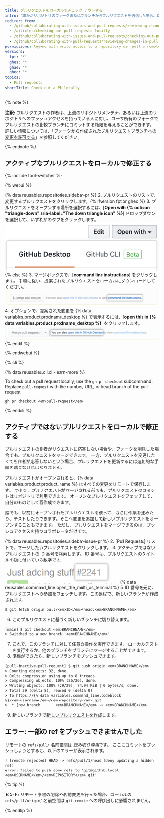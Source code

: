 ```yaml
---
title: プルリクエストをローカルでチェック アウトする
intro: '誰かがリポジトリのフォークまたはブランチからプルリクエストを送信した場合、ローカルでマージして、マージコンフリクトを解決するか、{% data variables.product.product_name %} でマージする前に変更をテストおよび検証できます。'
redirect_from:
  - /github/collaborating-with-issues-and-pull-requests/reviewing-changes-in-pull-requests/checking-out-pull-requests-locally
  - /articles/checking-out-pull-requests-locally
  - /github/collaborating-with-issues-and-pull-requests/checking-out-pull-requests-locally
  - /github/collaborating-with-pull-requests/reviewing-changes-in-pull-requests/checking-out-pull-requests-locally
permissions: Anyone with write access to a repository can pull a remote pull request down locally.
versions:
  fpt: '*'
  ghes: '*'
  ghae: '*'
  ghec: '*'
topics:
  - Pull requests
shortTitle: Check out a PR locally
---
```


{% note %}

  **注釈:** プルリクエストの作者は、上流のリポジトリメンテナ、あるいは上流のリポジトリへのプッシュアクセスを持っている人に対し、ユーザ所有のフォークでプルリクエストの比較ブランチにコミットする権限を与えることができます。 詳しい情報については、「[フォークから作成されたプルリクエストブランチへの変更を許可する](/pull-requests/collaborating-with-pull-requests/working-with-forks/allowing-changes-to-a-pull-request-branch-created-from-a-fork)」を参照してください。

  {% endnote %}

## アクティブなプルリクエストをローカルで修正する

{% include tool-switcher %}

{% webui %}

{% data reusables.repositories.sidebar-pr %}
2. プルリクエストのリストで、変更するプルリクエストをクリックします。{% ifversion fpt or ghec %}
3. プルリクエストをオープンする場所を選択するには、[**Open with {% octicon "triangle-down" aria-label="The down triangle icon" %}**] ドロップダウンを選択して、いずれかのタブをクリックします。 ![Link to access command line pull request instructions](/assets/images/help/pull_requests/open-with-button.png){% else %}
3. マージボックスで、[**command line instructions**] をクリックします。 手順に従い、提案されたプルリクエストをローカルにダウンロードしてください。 ![コマンドラインのプルリクエスト手順へのリンク](/assets/images/help/pull_requests/pull_request_show_command_line_merge.png)
4. オプションで、提案された変更を {% data variables.product.prodname_desktop %} で表示するには、[**open this in {% data variables.product.prodname_desktop %}**] をクリックします。 ![Link to open a pull request locally in Desktop](/assets/images/help/desktop/open-pr-in-desktop.png){% endif %}

{% endwebui %}

{% cli %}

{% data reusables.cli.cli-learn-more %}

To check out a pull request locally, use the `gh pr checkout` subcommand. Replace `pull-request` with the number, URL, or head branch of the pull request.

```shell
gh pr checkout <em>pull-request</em>
```

{% endcli %}

## アクティブではないプルリクエストをローカルで修正する

プルリクエストの作者がリクエストに応答しない場合や、フォークを削除した場合でも、プルリクエストをマージできます。 一方、プルリクエストを変更したくても作者が応答しないという場合、プルリクエストを更新するには追加的な手順を踏まなければなりません。

プルリクエストがオープンされると、{% data variables.product.product_name %} はすべての変更をリモートで保存します。 つまり、プルリクエストがマージされる前でも、プルリクエストのコミットはリポジトリで利用できます。 オープンなプルリクエストをフェッチして、自分のものとして再作成できます。

誰でも、以前にオープンされたプルリクエストを使って、さらに作業を進めたり、テストしたりできます。そこへ変更を追加して新しいプルリクエストをオープンすることもできます。 ただし、プルリクエストをマージできるのは、プッシュアクセスを持つコラボレータだけです。

{% data reusables.repositories.sidebar-issue-pr %}
2. [Pull Requests] リストで、マージしたいプルリクエストをクリックします。
3. アクティブではないプルリクエストの ID 番号を検索します。 ID 番号は、プルリクエストのタイトルの後に付いている数字です。 ![プルリクエストの ID 番号](/assets/images/help/pull_requests/pull_request_id_number.png)
{% data reusables.command_line.open_the_multi_os_terminal %}
5. ID 番号を元に、プルリクエストへの参照をフェッチします。この過程で、新しいブランチが作成されます。
  ```shell
  $ git fetch origin pull/<em>ID</em>/head:<em>BRANCHNAME</em>
  ```
6. このプルリクエストに基づく新しいブランチに切り替えます。
  ```shell
  [main] $ git checkout <em>BRANCHNAME</em>
  > Switched to a new branch '<em>BRANCHNAME</em>'
  ```
7. これで、このブランチに対して任意の操作を実行できます。 ローカルテストを実行するか、他のブランチをブランチにマージすることができます。
8. 準備ができたら、新しいブランチをプッシュできます。
  ```shell
  [pull-inactive-pull-request] $ git push origin <em>BRANCHNAME</em>
  > Counting objects: 32, done.
  > Delta compression using up to 8 threads.
  > Compressing objects: 100% (26/26), done.
  > Writing objects: 100% (29/29), 74.94 KiB | 0 bytes/s, done.
  > Total 29 (delta 8), reused 0 (delta 0)
  > To https://{% data variables.command_line.codeblock %}/<em>username</em>/<em>repository</em>.git
  >  * [new branch]      <em>BRANCHNAME</em> -> <em>BRANCHNAME</em>
  ```
9. 新しいブランチで[新しいプルリクエストを作成](/articles/creating-a-pull-request)します。

## エラー: 一部の ref をプッシュできませんでした

リモートの `refs/pull/` 名前空間は *読み取り専用*です。 ここにコミットをプッシュしようとすると、以下のエラーが表示されます。
```shell
! [remote rejected] HEAD -> refs/pull/1/head (deny updating a hidden ref)
error: failed to push some refs to 'git@github.local:<em>USERNAME</em>/<em>REPOSITORY</em>.git'
```

{% tip %}

**ヒント:** リモート参照の削除や名前変更を行った場合、ローカルの `refs/pull/origin/` 名前空間は `git-remote` への呼び出しに影響されません。

{% endtip %}
